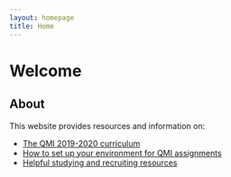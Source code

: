 ```yaml
---
layout: homepage
title: Home
---
```


# Welcome

## About
This website provides resources and information on:

- [The QMI 2019-2020 curriculum](schedule.md)
- [How to set up your environment for QMI assignments](setup.md)
- [Helpful studying and recruiting resources](resources.md)